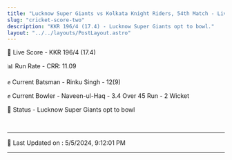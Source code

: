 ```yaml
---
title: "Lucknow Super Giants vs Kolkata Knight Riders, 54th Match - Live Cricket Score"
slug: "cricket-score-two"
description: "KKR 196/4 (17.4) - Lucknow Super Giants opt to bowl."
layout: "../../layouts/PostLayout.astro"
---
```


🔴 Live Score - KKR 196/4 (17.4)  

📊 Run Rate - CRR: 11.09  

✊ Current Batsman - Rinku Singh - 12(9)  

✊ Current Bowler - Naveen-ul-Haq - 3.4 Over 45 Run - 2 Wicket  

📑 Status - Lucknow Super Giants opt to bowl

<br />

***

📝 Last Updated on : 5/5/2024, 9:12:01 PM

***

